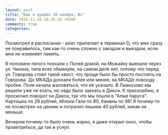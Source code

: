 ```yaml
---
layout: post
title: "Как я провёл 20 ноября, Вс"
date: 2016-11-20 18:36:20 +0300
comments: true
categories: 
---
```

Посмотрел в расписании - рейс прилетает в терминал D, что мне сразу не понравилось, там как-то очень сложно с заездом и выездом, если мне не изменяет память.


В половине пятого поехали с Полей домой, на Можайку выехали через ул. Чикина, типа всех обманули, на самом деле нет, потому что перед ул. Говорова стоял такой хвост, что проще было бы просто постоять на Говорова. До МКАДа доехали более или менее, на МКАДе повсюду пробки. Поля начала жаловаться, что её укачало. В Лианозово мы решили уже не ехать, но надо было заехать в Дикси. К прискорбию, я проскочил поворот на Дикси, так что мы пошли в "Алые паруса". Картошка по 28 рублей, яблоки Гала по 80, бананы по 96! Я почему-то не посмотрел на ценник и потратил лишние 40 рублей, никак не меньше.

Вечером почему-то было очень жарко, я даже открыл окно, чтобы проветриться, да так и уснул.